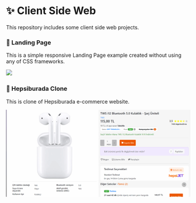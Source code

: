 # :sparkles: Client Side Web
This repository includes some client side web projects.

### :pushpin: Landing Page 

This is a simple responsive Landing Page example created without using any of CSS frameworks.  



![](./LandingPage/landingPage.gif)


### :pushpin: Hepsiburada Clone
This is clone of Hepsiburada e-commerce website.  



![](./HepsiburadaClone/hepsiburadaClone.gif)